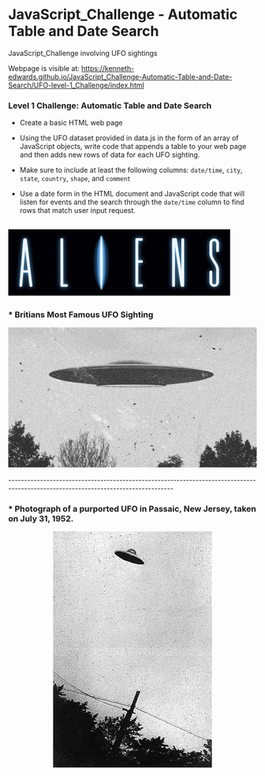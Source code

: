# JavaScript_Challenge - Automatic Table and Date Search
JavaScript_Challenge involving UFO sightings

Webpage is visible at: https://kenneth-edwards.github.io/JavaScript_Challenge-Automatic-Table-and-Date-Search/UFO-level-1_Challenge/index.html

### Level 1 Challenge: Automatic Table and Date Search 

* Create a basic HTML web page

* Using the UFO dataset provided in data.js in the form of an array of JavaScript objects, write code that appends a table to your web page and then adds new rows of data for each UFO sighting.

* Make sure to include at least the following columns: `date/time`, `city`, `state`, `country`, `shape`, and `comment` 

* Use a date form in the HTML document and JavaScript code that will listen for events and the search through the `date/time` column to find rows that match user input request.

![Aliens](/UFO-level-1_Challenge/static/images/aliens.svg)
----------------------------------------------------------------------------------------------------------------------------------
### * Britians Most Famous UFO Sighting
<p align="center">
  <img src="/UFO-level-1_Challenge/static/images/britiansufo.png">
</p>
----------------------------------------------------------------------------------------------------------------------------------

### * Photograph of a purported UFO in Passaic, New Jersey, taken on July 31, 1952.
<p align="center">
  <img src="/UFO-level-1_Challenge/static/images/purportedufo.jpg">
</p>
